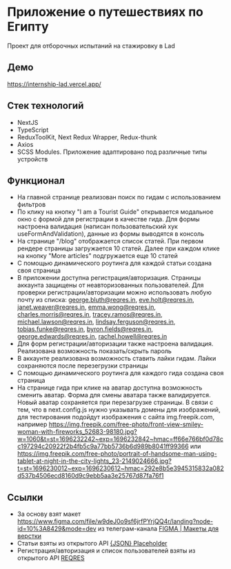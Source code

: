 # Приложение о путешествиях по Египту
Проект для отборочных испытаний на стажировку в Lad

## Демо
https://internship-lad.vercel.app/

## Стек технологий
* NextJS 
* TypeScript
* ReduxToolKit, Next Redux Wrapper, Redux-thunk
* Axios
* SCSS Modules. Приложение адаптировано под различные типы устройств

## Функционал
* На главной странице реализован поиск по гидам с использованием фильтров
* По клику на кнопку "I am a Tourist Guide" открывается модальное окно с формой для регистрации в качестве гида. Для формы настроена валидация (написан пользовательский хук useFormAndValidation), данные из формы выводятся в консоль
* На странице "/blog" отображается список статей. При первом рендере страницы загружается 10 статей. Далее при каждом клике на кнопку "More articles" подгружается еще 10 статей
* С помощью динамического роутинга для каждой статьи создана своя страница 
* В приложении доступна регистрация/авторизация. Страницы аккаунта защищены от неавторизованных пользователей. Для проверки регистрации/авторизации можно использовать любую почту из списка: george.bluth@reqres.in, eve.holt@reqres.in, janet.weaver@reqres.in, emma.wong@reqres.in, charles.morris@reqres.in, tracey.ramos@reqres.in, michael.lawson@reqres.in, lindsay.ferguson@reqres.in, tobias.funke@reqres.in, byron.fields@reqres.in, george.edwards@reqres.in, rachel.howell@reqres.in
* Для форм регистрации/авторизации также настроена валидация. Реализована возможность показать/скрыть пароль
* В аккаунте реализована возможность ставить лайки гидам. Лайки сохраняются после перезегрузки страницы
* С помощью динамического роутинга для каждого гида создана своя страница
* На странице гида при клике на аватар доступна возможность сменить аватар. Форма для смены аватара также валидируется. Новый аватар сохраняется при перезагрузке страницы. В связи с тем, что в next.config.js нужно указывать домены для изображений, для тестирования подойдут изображения с сайта img.freepik.com, например https://img.freepik.com/free-photo/front-view-smiley-woman-with-fireworks_52683-98180.jpg?w=1060&t=st=1696232242~exp=1696232842~hmac=ff66e766bf0d78cc197294c20922f2b4fb5c9a77bb5736b6d989b8041ff99366 или https://img.freepik.com/free-photo/portrait-of-handsome-man-using-tablet-at-night-in-the-city-lights_23-2149024666.jpg?t=st=1696230012~exp=1696230612~hmac=292e8b5e3945315832a082d537b4506ecd8160d9c9ebb5aa3e25767d87fa76f1

## Ссылки
* За основу взят макет https://www.figma.com/file/w9deJ0o9sf6jrfPYrjQQ4r/landing?node-id=10%3A8429&mode=dev из телеграм-канала ​[FIGMA | Макеты для верстки](https://t.me/+EeO18GDOoX45NmIy)
* Статьи взяты из открытого API [{JSON} Placeholder](https://jsonplaceholder.typicode.com/)
* Регистрация/авторизация и список пользователей взяты из открытого API [REQRES](https://reqres.in/)

